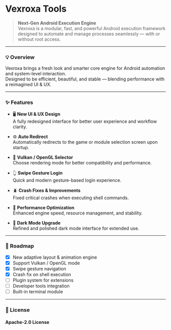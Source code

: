 # Vexroxa Tools

> **Next-Gen Android Execution Engine**  
> Vexroxa is a modular, fast, and powerful Android execution framework designed to automate and manage processes seamlessly — with or without root access.

---

### 💡 Overview

Vexroxa brings a fresh look and smarter core engine for Android automation and system-level interaction.  
Designed to be efficient, beautiful, and stable — blending performance with a reimagined UI & UX.

---

### ✨ Features

- 🖥️ **New UI & UX Design**  
  A fully redesigned interface for better user experience and workflow clarity.

- ⚙️ **Auto Redirect**  
  Automatically redirects to the game or module selection screen upon startup.

- 🧩 **Vulkan / OpenGL Selector**  
  Choose rendering mode for better compatibility and performance.

- 👆 **Swipe Gesture Login**  
  Quick and modern gesture-based login experience.

- 🪲 **Crash Fixes & Improvements**  
  Fixed critical crashes when executing shell commands.

- 🚀 **Performance Optimization**  
  Enhanced engine speed, resource management, and stability.

- 🌙 **Dark Mode Upgrade**  
  Refined and polished dark mode interface for extended use.

---

### 🧭 Roadmap

- [x] New adaptive layout & animation engine  
- [x] Support Vulkan / OpenGL mode  
- [x] Swipe gesture navigation  
- [x] Crash fix on shell execution  
- [ ] Plugin system for extensions  
- [ ] Developer tools integration  
- [ ] Built-in terminal module  

---

### 📜 License

#### Apache-2.0 License
